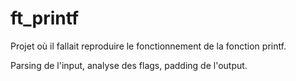 # ft_printf

Projet où il fallait reproduire le fonctionnement de la fonction printf.

Parsing de l'input, analyse des flags, padding de l'output.
